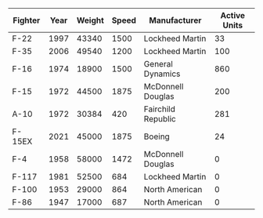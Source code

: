 | Fighter | Year | Weight | Speed | Manufacturer      | Active Units |
|---------|------|--------|-------|-------------------|--------------|
| F-22    | 1997 |  43340 |  1500 | Lockheed Martin   |          33  |
| F-35    | 2006 |  49540 |  1200 | Lockheed Martin   |          100 |
| F-16    | 1974 |  18900 |  1500 | General Dynamics  |          860 |
| F-15    | 1972 |  44500 |  1875 | McDonnell Douglas |          200 |
| A-10    | 1972 |  30384 |   420 | Fairchild Republic|          281 |
| F-15EX  | 2021 |  45000 |  1875 | Boeing            |           24 |
| F-4     | 1958 |  58000 |  1472 | McDonnell Douglas |            0 |
| F-117   | 1981 |  52500 |   684 | Lockheed Martin   |            0 |
| F-100   | 1953 |  29000 |   864 | North American    |            0 |
| F-86    | 1947 |  17000 |   687 | North American    |            0 |
